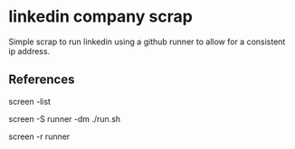# linkedin company scrap

Simple scrap to run linkedin using a github runner to allow for a consistent ip address.


## References

screen -list 

screen -S runner -dm ./run.sh

screen -r runner